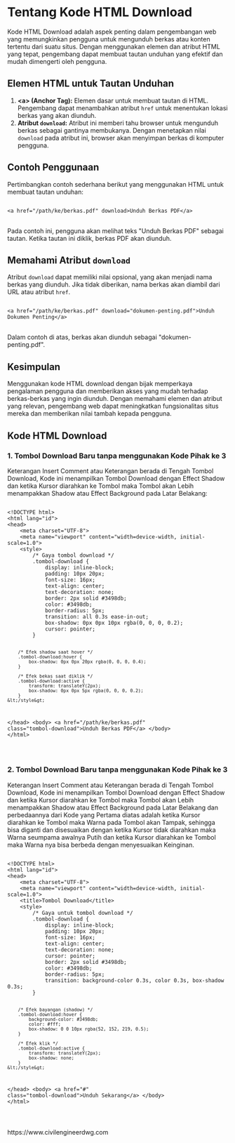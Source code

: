 <h1>Tentang Kode HTML Download</h1>
<p>Kode HTML Download adalah aspek penting dalam pengembangan web yang memungkinkan pengguna untuk mengunduh berkas atau konten tertentu dari suatu situs. Dengan menggunakan elemen dan atribut HTML yang tepat, pengembang dapat membuat tautan unduhan yang efektif dan mudah dimengerti oleh pengguna.</p>
<h2>Elemen HTML untuk Tautan Unduhan</h2>
<ol>
<li>
<strong>&lt;a&gt; (Anchor Tag):</strong>
Elemen dasar untuk membuat tautan di HTML. Pengembang dapat menambahkan atribut <code>href</code> untuk menentukan lokasi berkas yang akan diunduh.
</li>
<li>
<strong>Atribut <code>download</code>:</strong>
Atribut ini memberi tahu browser untuk mengunduh berkas sebagai gantinya membukanya. Dengan menetapkan nilai <code>download</code> pada atribut ini, browser akan menyimpan berkas di komputer pengguna.
</li>
</ol>
<h2>Contoh Penggunaan</h2>
<p>
Pertimbangkan contoh sederhana berikut yang menggunakan HTML untuk membuat tautan unduhan:
</p>
<pre>
<code>
&lt;a href="/path/ke/berkas.pdf" download&gt;Unduh Berkas PDF&lt;/a&gt;
</code>
</pre>
<p>
Pada contoh ini, pengguna akan melihat teks "Unduh Berkas PDF" sebagai tautan. Ketika tautan ini diklik, berkas PDF akan diunduh.
</p>
<h2>Memahami Atribut <code>download</code></h2>
<p>
Atribut <code>download</code> dapat memiliki nilai opsional, yang akan menjadi nama berkas yang diunduh. Jika tidak diberikan, nama berkas akan diambil dari URL atau atribut <code>href</code>.
</p>
<pre>
<code>
&lt;a href="/path/ke/berkas.pdf" download="dokumen-penting.pdf"&gt;Unduh Dokumen Penting&lt;/a&gt;
</code>
</pre>
<p>
Dalam contoh di atas, berkas akan diunduh sebagai "dokumen-penting.pdf".
</p>
<h2>Kesimpulan</h2>
<p>
Menggunakan kode HTML download dengan bijak memperkaya pengalaman pengguna dan memberikan akses yang mudah terhadap berkas-berkas yang ingin diunduh. Dengan memahami elemen dan atribut yang relevan, pengembang web dapat meningkatkan fungsionalitas situs mereka dan memberikan nilai tambah kepada pengguna.
</p>
<h2>Kode HTML Download</h2>
<h3>1. Tombol Download Baru tanpa menggunakan Kode Pihak ke 3</h3>
<p>Keterangan Insert Comment atau Keterangan berada di Tengah Tombol Download, Kode ini menampilkan Tombol Download dengan Effect Shadow dan ketika Kursor diarahkan ke Tombol maka Tombol akan Lebih menampakkan Shadow atau Effect Background pada Latar Belakang:<p>
<pre>
<code>
&lt;!DOCTYPE html&gt;
&lt;html lang=&quot;id&quot;&gt;
&lt;head&gt;
    &lt;meta charset=&quot;UTF-8&quot;&gt;
    &lt;meta name=&quot;viewport&quot; content=&quot;width=device-width, initial-scale=1.0&quot;&gt;
    &lt;style&gt;
        /* Gaya tombol download */
        .tombol-download {
            display: inline-block;
            padding: 10px 20px;
            font-size: 16px;
            text-align: center;
            text-decoration: none;
            border: 2px solid #3498db;
            color: #3498db;
            border-radius: 5px;
            transition: all 0.3s ease-in-out;
            box-shadow: 0px 0px 10px rgba(0, 0, 0, 0.2);
            cursor: pointer;
        }

        /* Efek shadow saat hover */
        .tombol-download:hover {
            box-shadow: 0px 0px 20px rgba(0, 0, 0, 0.4);
        }

        /* Efek bekas saat diklik */
        .tombol-download:active {
            transform: translateY(2px);
            box-shadow: 0px 0px 5px rgba(0, 0, 0, 0.2);
        }
    &lt;/style&gt;
&lt;/head&gt;
&lt;body&gt;
    &lt;a href=&quot;/path/ke/berkas.pdf&quot; class=&quot;tombol-download&quot;&gt;Unduh Berkas PDF&lt;/a&gt;
&lt;/body&gt;
&lt;/html&gt;
</pre>
</code>

<h3>2. Tombol Download Baru tanpa menggunakan Kode Pihak ke 3</h3>
<p>Keterangan Insert Comment atau Keterangan berada di Tengah Tombol Download, Kode ini menampilkan Tombol Download dengan Effect Shadow dan ketika Kursor diarahkan ke Tombol maka Tombol akan Lebih menampakkan Shadow atau Effect Background pada Latar Belakang dan perbedaannya dari Kode yang Pertama diatas adalah ketika Kursor diarahkan ke Tombol maka Warna pada Tombol akan Tampak, sehingga bisa diganti dan disesuaikan dengan ketika Kursor tidak diarahkan maka Warna seumpama awalnya Putih dan ketika Kursor diarahkan ke Tombol maka Warna nya bisa berbeda dengan menyesuaikan Keinginan.</p>
<pre>
<code>
&lt;!DOCTYPE html&gt;
&lt;html lang=&quot;id&quot;&gt;
&lt;head&gt;
    &lt;meta charset=&quot;UTF-8&quot;&gt;
    &lt;meta name=&quot;viewport&quot; content=&quot;width=device-width, initial-scale=1.0&quot;&gt;
    &lt;title&gt;Tombol Download&lt;/title&gt;
    &lt;style&gt;
        /* Gaya untuk tombol download */
        .tombol-download {
            display: inline-block;
            padding: 10px 20px;
            font-size: 16px;
            text-align: center;
            text-decoration: none;
            cursor: pointer;
            border: 2px solid #3498db;
            color: #3498db;
            border-radius: 5px;
            transition: background-color 0.3s, color 0.3s, box-shadow 0.3s;
        }

        /* Efek bayangan (shadow) */
        .tombol-download:hover {
            background-color: #3498db;
            color: #fff;
            box-shadow: 0 0 10px rgba(52, 152, 219, 0.5);
        }

        /* Efek klik */
        .tombol-download:active {
            transform: translateY(2px);
            box-shadow: none;
        }
    &lt;/style&gt;
&lt;/head&gt;
&lt;body&gt;
    &lt;a href=&quot;#&quot; class=&quot;tombol-download&quot;&gt;Unduh Sekarang&lt;/a&gt;
&lt;/body&gt;
&lt;/html&gt;
</pre>
</code>
<p>https://www.civilengineerdwg.com</p>
